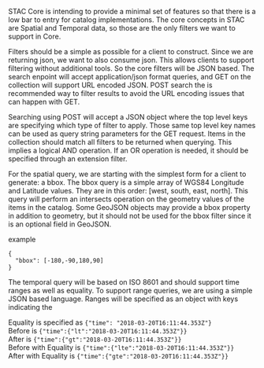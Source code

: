 STAC Core is intending to provide a minimal set of features so that there is a low bar to entry for catalog
implementations. The core concepts in STAC are Spatial and Temporal data, so those are the only filters we want
to support in Core.

Filters should be a simple as possible for a client to construct. Since we are returning json, we want to also
consume json. This allows clients to support filtering without additional tools. So the core filters will be 
JSON based. The search enpoint will accept application/json format queries, and GET on the collection will 
support URL encoded JSON. POST search the is recommended way to filter results to avoid the URL encoding 
issues that can happen with GET.

Searching using POST will accept a JSON object where the top level keys are specifying which type of filter
to apply. Those same top level key names can be used as query string parameters for the GET request. Items in the collection 
should match all filters to be returned when querying. This implies a logical AND operation. If
an OR operation is needed, it should be specified through an extension filter.

For the spatial query, we are starting with the simplest form for a client to generate: a bbox. The bbox query 
is a simple array of WGS84 Longitude and Latitude values. They are in this order: [west, south, east, north]. 
This query will perform an intersects operation on the geometry values of the items in the catalog. Some GeoJSON 
objects may provide a bbox property in addition to geometry, but it should not be used for the bbox filter since
it is an optional field in GeoJSON.

example
```
{
  "bbox": [-180,-90,180,90]
}
```

The temporal query will be based on ISO 8601 and should support time ranges as well as equality. To support range
queries, we are using a simple JSON based language. Ranges will be specified as an object with keys indicating the 

Equality is specified as `{"time": "2018-03-20T16:11:44.353Z"}`  
Before is `{"time":{"lt":"2018-03-20T16:11:44.353Z"}}`  
After is `{"time":{"gt":"2018-03-20T16:11:44.353Z"}}`  
Before with Equality is `{"time":{"lte":"2018-03-20T16:11:44.353Z"}}`  
After with Equality is `{"time":{"gte":"2018-03-20T16:11:44.353Z"}}`  





